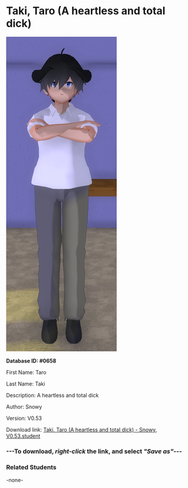 # Taki, Taro (A heartless and total dick)

<img src="../../Files/Images/Taki, Taro (A heartless and total dick).png" title="Taki, Taro (A heartless and total dick) - Snowy, V0.53">

**Database ID: #0658**

First Name: Taro

Last Name: Taki

Description: A heartless and total dick

Author: Snowy

Version: V0.53

Download link: <a href="https://raw.githubusercontent.com/Arbiter1223/Daigaku-Gurashi-Custom-Students/master/Files/Student%20Files/Taki%2C%20Taro%20(A%20heartless%20and%20total%20dick)%20-%20Snowy%2C%20V0.53.student">Taki, Taro (A heartless and total dick) - Snowy, V0.53.student</a>

### ---**To download, _right-click_ the link, and select _"Save as"_**---

### Related Students

-none-
